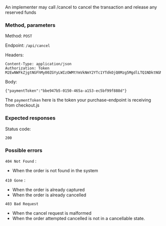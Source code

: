 An implementer may call /cancel to cancel the transaction and release any reserved funds

### Method, parameters
Method:    `POST`

Endpoint:  `/api/cancel`

Headers:

    Content-Type: application/json
    Authorization: Token M2EwNWFkZjgtNGFhMy00ZGYyLWIzOWMtYmVkNmY2YTc1YTdkOjQ0Mzg5MgdlLTQ1NDktNGMxOC05Mjk5LTkyZjMxY2VhYTllNw==

Body:

    {"paymentToken":"bbe947b5-0150-465a-a153-ec5bf99f888d"}

The `paymentToken` here is the token your purchase-endpoint is receiving from checkout.js

### Expected responses

Status code:

    200

### Possible errors
`404 Not Found` :
 * When the order is not found in the system

`410 Gone` :
* When the order is already captured
* When the order is already cancelled

`403 Bad Request`
* When the cancel request is malformed
* When the order attempted cancelled is not in a cancellable state.
